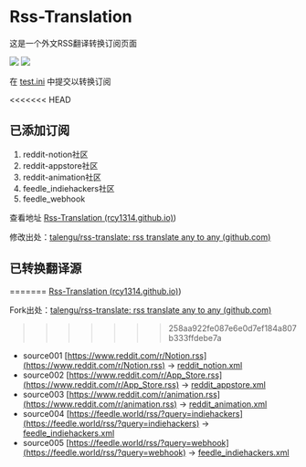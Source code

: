 # Rss-Translation

这是一个外文RSS翻译转换订阅页面

![](https://github.com/talengu/rss-translate/workflows/circle_translate/badge.svg)
![](https://github.com/talengu/rss-translate/workflows/Deploy/badge.svg)

在 [test.ini](https://github.com/rcy1314/Rss-Translation/blob/main/test.ini) 中提交以转换订阅

<<<<<<< HEAD
## 已添加订阅

1. reddit-notion社区
2. reddit-appstore社区
3. reddit-animation社区
4. feedle_indiehackers社区
5. feedle_webhook

查看地址 [ Rss-Translation (rcy1314.github.io)](https://rcy1314.github.io/Rss-Translation/))

修改出处：[talengu/rss-translate: rss translate any to any (github.com)](https://github.com/talengu/rss-translate)

## 已转换翻译源
=======
 [ Rss-Translation (rcy1314.github.io)](https://rcy1314.github.io/Rss-Translation/))

Fork出处：[talengu/rss-translate: rss translate any to any (github.com)](https://github.com/talengu/rss-translate)
>>>>>>> 258aa922fe087e6e0d7ef184a807b333ffdebe7a

 - source001 [https://www.reddit.com/r/Notion.rss](https://www.reddit.com/r/Notion.rss) -> [reddit_notion.xml](rss/reddit_notion.xml)
 - source002 [https://www.reddit.com/r/App_Store.rss](https://www.reddit.com/r/App_Store.rss) -> [reddit_appstore.xml](rss/reddit_appstore.xml)
 - source003 [https://www.reddit.com/r/animation.rss](https://www.reddit.com/r/animation.rss) -> [reddit_animation.xml](rss/reddit_animation.xml)
 - source004 [https://feedle.world/rss/?query=indiehackers](https://feedle.world/rss/?query=indiehackers) -> [feedle_indiehackers.xml](rss/feedle_indiehackers.xml)
 - source005 [https://feedle.world/rss/?query=webhook](https://feedle.world/rss/?query=webhook) -> [feedle_indiehackers.xml](rss/feedle_indiehackers.xml)
